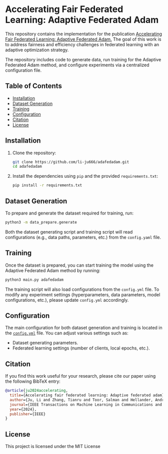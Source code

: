 # Accelerating Fair Federated Learning: Adaptive Federated Adam

This repository contains the implementation for the publication [Accelerating Fair Federated Learning: Adaptive Federated Adam.](https://ieeexplore.ieee.org/abstract/document/10584508/references#references) The goal of this work is to address fairness and efficiency challenges in federated learning with an adaptive optimization strategy.

The repository includes code to generate data, run training for the Adaptive Federated Adam method, and configure experiments via a centralized configuration file.

## Table of Contents
- [Installation](#installation)
- [Dataset Generation](#dataset-generation)
- [Training](#training)
- [Configuration](#configuration)
- [Citation](#citation)
- [License](#license)


## Installation

1. Clone the repository:

   ```bash
   git clone https://github.com/li-ju666/adafedadam.git
   cd adafedadam
   ```

2. Install the dependencies using `pip` and the provided `requirements.txt`:

   ```bash
   pip install -r requirements.txt
   ```

## Dataset Generation

To prepare and generate the dataset required for training, run:

```bash
python3 -m data_prepare.generate
```

Both the dataset generating script and training script will read configurations (e.g., data paths, parameters, etc.) from the `config.yaml` file.

## Training

Once the dataset is prepared, you can start training the model using the Adaptive Federated Adam method by running:

```bash
python3 main.py adafedadam
```

The training script will also load configurations from the `config.yml` file. To modify any experiment settings (hyperparameters, data parameters, model configurations, etc.), please update `config.yml` accordingly.

## Configuration

The main configuration for both dataset generation and training is located in the [`config.yml`](config.yml) file. You can adjust various settings such as:

- Dataset generating parameters.
- Federated learning settings (number of clients, local epochs, etc.).

## Citation

If you find this work useful for your research, please cite our paper using the following BibTeX entry:

```bibtex
@article{ju2024accelerating,
  title={Accelerating fair federated learning: Adaptive federated adam},
  author={Ju, Li and Zhang, Tianru and Toor, Salman and Hellander, Andreas},
  journal={IEEE Transactions on Machine Learning in Communications and Networking},
  year={2024},
  publisher={IEEE}
}
```

## License
This project is licensed under the MIT License
